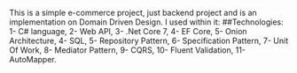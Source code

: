 This is a simple e-commerce project, just backend project and is an implementation on Domain Driven Design. 
I used within it:
##Technologies:
1- C# language,
2- Web API,
3- .Net Core 7,
4- EF Core,
5- Onion Architecture,
4- SQL,
5- Repository Pattern,
6- Specification Pattern, 
7- Unit Of Work,
8- Mediator Pattern,
9- CQRS,
10- Fluent Validation,
11- AutoMapper.
